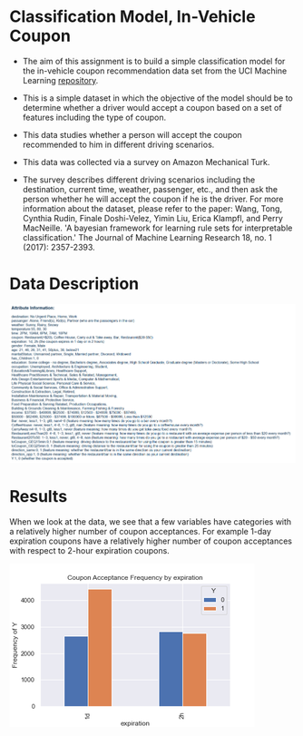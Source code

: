 # Classification Model, In-Vehicle Coupon

* The aim of this assignment is to build a simple classification model for the in-vehicle coupon recommendation data set from the UCI Machine Learning [repository](https://archive.ics.uci.edu/ml/datasets/in-vehicle+coupon+recommendation).
* This is a simple dataset in which the objective of the model should be to determine whether a driver would accept a coupon based on a set of features including the type of coupon.

* This data studies whether a person will accept the coupon recommended to him in different driving scenarios. 
* This data was collected via a survey on Amazon Mechanical Turk. 
* The survey describes different driving scenarios including the destination, current time, weather, passenger, etc., and then ask the person whether he will accept the coupon if he is the driver. For more information about the dataset, please refer to the paper:
Wang, Tong, Cynthia Rudin, Finale Doshi-Velez, Yimin Liu, Erica Klampfl, and Perry MacNeille. 'A bayesian framework for learning rule sets for interpretable classification.' The Journal of Machine Learning Research 18, no. 1 (2017): 2357-2393.

# Data Description

![alt text](https://github.com/manuzrpEd/ClassificationModel-InVehicleCoupon/blob/main/DataDescription.png?raw=true)

# Results

When we look at the data, we see that a few variables have categories with a relatively higher number of coupon acceptances. For example 1-day expiration coupons have a relatively higher number of coupon acceptances with respect to 2-hour expiration coupons. 

<p float="left">
  <img src="https://github.com/manuzrpEd/ClassificationModel-InVehicleCoupon/blob/main/img/crosstab_expiration.png" alt="crosstab_expiration"/>
 </p>




